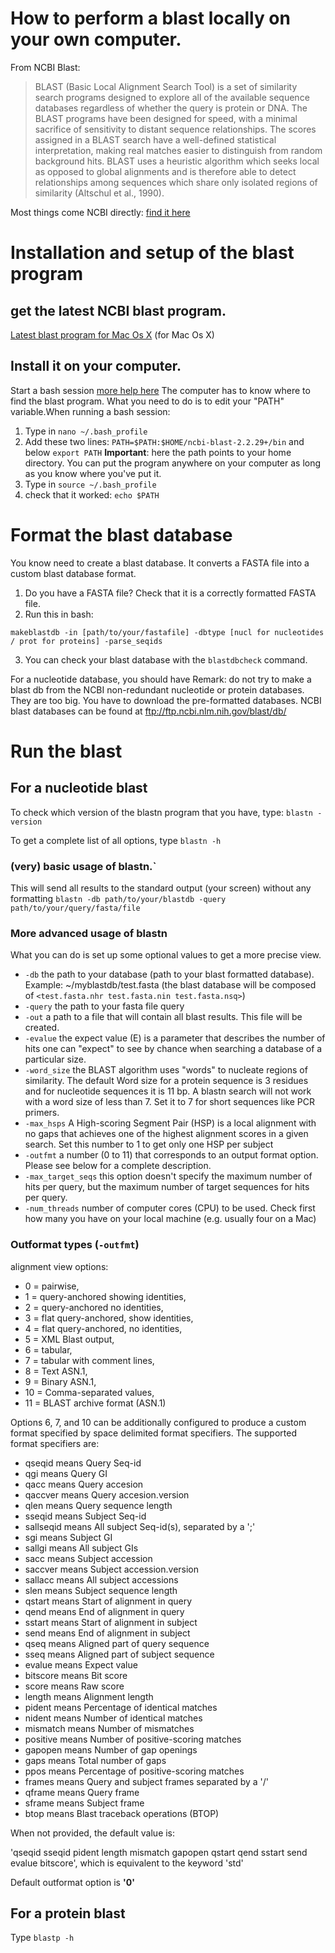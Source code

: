 # How to perform a blast locally on your own computer.
From NCBI Blast:

> BLAST (Basic Local Alignment Search Tool) is a set of similarity search programs designed to explore all of the available sequence databases regardless of whether the query is protein or DNA. The BLAST programs have been designed for speed, with a minimal sacrifice of sensitivity to distant sequence relationships. The scores assigned in a BLAST search have a well-defined statistical interpretation, making real matches easier to distinguish from random background hits. BLAST uses a heuristic algorithm which seeks local as opposed to global alignments and is therefore able to detect relationships among sequences which share only isolated regions of similarity (Altschul et al., 1990). 

Most things come NCBI directly: [find it here](https://www.ncbi.nlm.nih.gov/books/NBK52640/)

# Installation and setup of the blast program
## get the latest NCBI blast program.

[Latest blast program for Mac Os X](ftp://ftp.ncbi.nlm.nih.gov/blast/executables/LATEST/ncbi-blast-2.6.0+.dmg) (for Mac Os X)

## Install it on your computer. 

Start a bash session [more help here](http://blog.teamtreehouse.com/introduction-to-the-mac-os-x-command-line)
The computer has to know where to find the blast program. What you need to do is to edit your "PATH" variable.When running a bash session:

1.  Type in `nano ~/.bash_profile`
2.  Add these two lines: `PATH=$PATH:$HOME/ncbi-blast-2.2.29+/bin` and below `export PATH`
__Important__: here the path points to your home directory. You can put the program anywhere on your computer as long as you know where you've put it.
3.  Type in `source ~/.bash_profile`
4.  check that it worked: `echo $PATH`

# Format the blast database
You know need to create a blast database. It converts a FASTA file into a custom blast database format.

1. Do you have a FASTA file? Check that it is a correctly formatted FASTA file.
2. Run this in bash: 

`makeblastdb -in [path/to/your/fastafile] -dbtype [nucl for nucleotides / prot for proteins] -parse_seqids`

3. You can check your blast database with the `blastdbcheck` command.

For a nucleotide database, you should have 
Remark: do not try to make a blast db from the NCBI non-redundant nucleotide or protein databases. They are too big. You have to download the pre-formatted databases.
NCBI blast databases can be found at ftp://ftp.ncbi.nlm.nih.gov/blast/db/

# Run the blast
## For a nucleotide blast
To check which version of the blastn program that you have, type: `blastn -version`

To get a complete list of all options, type `blastn -h`

### (very) basic usage of blastn.`
This will send all results to the standard output (your screen) without any formatting
`blastn -db path/to/your/blastdb -query path/to/your/query/fasta/file`

### More advanced usage of blastn
What you can do is set up some optional values to get a more precise view.
*  `-db` the path to your database (path to your blast formatted database). Example: ~/myblastdb/test.fasta (the blast database will be composed of `<test.fasta.nhr test.fasta.nin test.fasta.nsq>`) 
*  `-query` the path to your fasta file query
*  `-out` a path to a file that will contain all blast results. This file will be created.
*  `-evalue` the expect value (E) is a parameter that describes the number of hits one can "expect" to see by chance when searching a database of a particular size.  
*  `-word_size` the BLAST algorithm uses "words" to nucleate regions of similarity. The default Word size for a protein sequence is 3 residues and for nucleotide sequences it is 11 bp. A blastn search will not work with a word size of less than 7. Set it to 7 for short sequences like PCR primers.
*  `-max_hsps` A High-scoring Segment Pair (HSP) is a local alignment with no gaps that achieves one of the highest alignment scores in a given search. Set this number to 1 to get only one HSP per subject
*  `-outfmt` a number (0 to 11) that corresponds to an output format option. Please see below for a complete description.
*  `-max_target_seqs`  this option doesn't specify the maximum number of hits per query, but the maximum number of target sequences for hits per query.
*  `-num_threads` number of computer cores (CPU) to be used. Check first how many you have on your local machine (e.g. usually four on a Mac)

### Outformat types (`-outfmt`)
alignment view options:
*  0 = pairwise,
*  1 = query-anchored showing identities,
*  2 = query-anchored no identities,
*  3 = flat query-anchored, show identities,
*  4 = flat query-anchored, no identities,
*  5 = XML Blast output,
*  6 = tabular,
*  7 = tabular with comment lines,
*  8 = Text ASN.1,
*  9 = Binary ASN.1,
*  10 = Comma-separated values,
*  11 = BLAST archive format (ASN.1) 

Options 6, 7, and 10 can be additionally configured to produce a custom format specified by space delimited format specifiers.
The supported format specifiers are:
*  qseqid means Query Seq-id
*  qgi means Query GI
*  qacc means Query accesion
*  qaccver means Query accesion.version
*  qlen means Query sequence length
*  sseqid means Subject Seq-id
*  sallseqid means All subject Seq-id(s), separated by a ';'
*  sgi means Subject GI
*  sallgi means All subject GIs
*  sacc means Subject accession
*  saccver means Subject accession.version
*  sallacc means All subject accessions
*  slen means Subject sequence length
*  qstart means Start of alignment in query
*  qend means End of alignment in query
*  sstart means Start of alignment in subject
*  send means End of alignment in subject
*  qseq means Aligned part of query sequence
*  sseq means Aligned part of subject sequence
*  evalue means Expect value
*  bitscore means Bit score
*  score means Raw score
*  length means Alignment length
*  pident means Percentage of identical matches
*  nident means Number of identical matches
*  mismatch means Number of mismatches
*  positive means Number of positive-scoring matches
*  gapopen means Number of gap openings
*  gaps means Total number of gaps
*  ppos means Percentage of positive-scoring matches
*  frames means Query and subject frames separated by a '/'
*  qframe means Query frame
*  sframe means Subject frame
*  btop means Blast traceback operations (BTOP)

When not provided, the default value is:

'qseqid sseqid pident length mismatch gapopen qstart qend sstart send evalue bitscore', which is equivalent to the keyword 'std'
 
 Default outformat option is __'0'__

## For a protein blast
Type `blastp -h`
